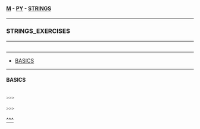 
#### [M](https://github.com/ttltrk/TTT/blob/master/menu.md) - [PY](https://github.com/ttltrk/TTT/blob/master/PY/PY.md) - [STRINGS](https://github.com/ttltrk/TTT/blob/master/PY/STRINGS/STRINGS.md)

---

### STRINGS_EXERCISES

---

```

```

---

* [BASICS](#BASICS)

---

#### BASICS

```py

>>>

>>>
```

[^^^](#STRINGS_EXERCISES)

```
